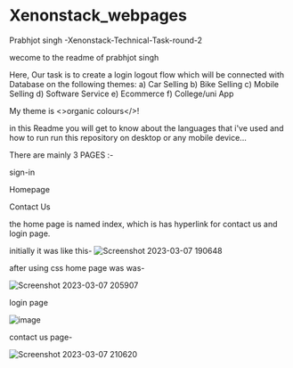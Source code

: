 # Xenonstack_webpages
Prabhjot singh -Xenonstack-Technical-Task-round-2

wecome to the readme of prabhjot singh

Here, Our task is to create a login logout flow which will be connected with Database on the following themes: a) Car Selling b) Bike Selling c) Mobile Selling d) Software Service e) Ecommerce f) College/uni App

My theme is <>organic colours</>!

in this Readme you will get to know about the languages that i've used and how to run run this repository on desktop or any mobile device...



There are mainly 3 PAGES :-

sign-in

Homepage

Contact Us

the home page is named index, which is has hyperlink for contact us and login page.


initially it was like this-
  ![Screenshot 2023-03-07 190648](https://user-images.githubusercontent.com/54398366/223468082-6ead97e8-9cca-4767-8408-f0a2e4539520.png)
  
  after using css home page was was- 
  
  
![Screenshot 2023-03-07 205907](https://user-images.githubusercontent.com/54398366/223469537-77cfd746-1442-4464-935b-a70ea52c633f.png)

login page 

![image](https://user-images.githubusercontent.com/54398366/223470018-f0dec4cd-49f7-4016-bea0-a65677d1d5a7.png)

contact us page-

 ![Screenshot 2023-03-07 210620](https://user-images.githubusercontent.com/54398366/223470762-cda6b99a-0ecf-4868-9f08-a398bd922b4d.png)







